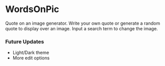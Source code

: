 # WordsOnPic
Quote on an image generator.
Write your own quote or generate a random quote to display over an image. Input a search term to change the image.

### Future Updates
- Light/Dark theme
- More edit options